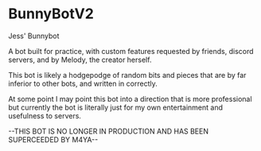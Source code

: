 # BunnyBotV2
Jess' Bunnybot

A bot built for practice, with custom features requested by friends, discord servers, and by Melody, the creator herself.

This bot is likely a hodgepodge of random bits and pieces that are by far inferior to other bots, and written in correctly.

At some point I may point this bot into a direction that is more professional but currently the bot is literally just for my own entertainment and usefulness to servers.


--THIS BOT IS NO LONGER IN PRODUCTION AND HAS BEEN SUPERCEEDED BY M4YA--
